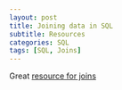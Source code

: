 ```yaml
--- 
layout: post 
title: Joining data in SQL
subtitle: Resources
categories: SQL
tags: [SQL, Joins]
---
```


Great [resource for joins](https://www.dofactory.com/sql/join)

